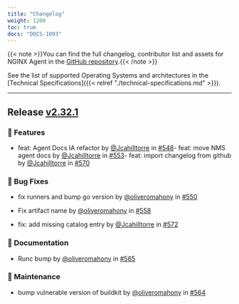 ```yaml
---
title: "Changelog"
weight: 1200
toc: true
docs: "DOCS-1093"
---
```


{{< note >}}You can find the full changelog, contributor list and assets for NGINX Agent in the [GitHub repository](https://github.com/nginx/agent/releases).{{< /note >}}

See the list of supported Operating Systems and architectures in the [Technical Specifications]({{< relref "./technical-specifications.md" >}}).

---
## Release [v2.32.1](https//github.com/nginx/agent/releases/tag/v2.32.1)

### 🚀 Features
- feat: Agent Docs IA refactor by [@Jcahilltorre](https://github.com/Jcahilltorre) in [#548](https://github.com/nginx/agent/pull/548)- feat: move NMS agent docs by [@Jcahilltorre](https://github.com/Jcahilltorre) in [#553](https://github.com/nginx/agent/pull/553)- feat: import changelog from github by [@Jcahilltorre](https://github.com/Jcahilltorre) in [#570](https://github.com/nginx/agent/pull/570)

### 🐛 Bug Fixes

- fix runners and bump go version by [@oliveromahony](https://github.com/oliveromahony) in [#550](https://github.com/nginx/agent/pull/550)

- Fix artifact name by [@oliveromahony](https://github.com/oliveromahony) in [#558](https://github.com/nginx/agent/pull/558)

- fix: add missing catalog entry by [@Jcahilltorre](https://github.com/Jcahilltorre) in [#572](https://github.com/nginx/agent/pull/572)

### 📝 Documentation

- Runc bump by [@oliveromahony](https://github.com/oliveromahony) in [#565](https://github.com/nginx/agent/pull/565)

### 🔨 Maintenance

- bump vulnerable version of buildkit by [@oliveromahony](https://github.com/oliveromahony) in [#564](https://github.com/nginx/agent/pull/564)

